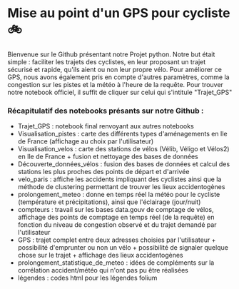 # Mise au point d'un GPS pour cycliste  :bike:

Bienvenue sur le Github présentant notre Projet python. Notre but était simple : faciliter les trajets des cyclistes, en leur proposant un trajet sécurisé et rapide, qu'ils aient ou non leur propre vélo. Pour améliorer ce GPS, nous avons également pris en compte d'autres paramètres, comme la congestion sur les pistes et la météo à l'heure de la requête. 
Pour trouver notre notebook officiel, il suffit de cliquer sur celui qui s'intitule "Trajet_GPS"



### Récapitulatif des notebooks présants sur notre Github : 

- Trajet_GPS : notebook final renvoyant aux autres notebooks 
- Visualisation_pistes : carte des différents types d'aménagements en Ile de France (affichage au choix par l'utilisateur) 
- Visualisation_velos : carte des stations de vélos (Vélib, Véligo et Vélos2) en Ile de France + fusion et nettoyage des bases de données
- Découverte_données_vélos : fusion des bases de données et calcul des stations les plus proches des points de départ et d'arrivée 
- velo_paris : affiche les accidents impliquant des cyclistes ainsi que la méthode de clustering permettant de trouver les lieux accidentogènes 
- prolongement_meteo : donne en temps réel la météo pour le cycliste (température et précipitations), ainsi que l'éclairage (jour/nuit)
- compteurs : travail sur les bases data.gouv de comptage de vélos, affichage des points de comptage en temps réel (de la requête) en fonction du niveau de congestion observé et du trajet demandé par l'utilisateur 
- GPS :  trajet complet entre deux adresses choisies par l'utilisateur + possibilité d'emprunter ou non un vélo + possibilité de signaler quelque chose sur le trajet + affichage des lieux accidentogènes
- prolongement_statistique_de_meteo : idées de compléments sur la corrélation accident/météo qui n'ont pas pu être réalisées
- légendes : codes html pour les légendes folium
